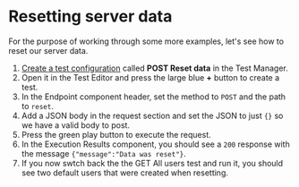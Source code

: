 # Resetting server data

For the purpose of working through some more examples, let's see how to reset our server data.

1. [Create a test configuration](Adding-a-test-configuration.md) called **POST Reset data** in the Test Manager.
2. Open it in the Test Editor and press the large blue **+** button to create a test.
3. In the Endpoint component header, set the method to ```POST``` and the path to ```reset```.
4. Add a JSON body in the request section and set the JSON to just ```{}``` so we have a valid body to post.
5. Press the green play button to execute the request.
6. In the Execution Results component, you should see a ```200``` response with the message ```{"message":"Data was reset"}```.
7. If you now swtch back the the GET All users test and run it, you should see two default users that were created when resetting.

